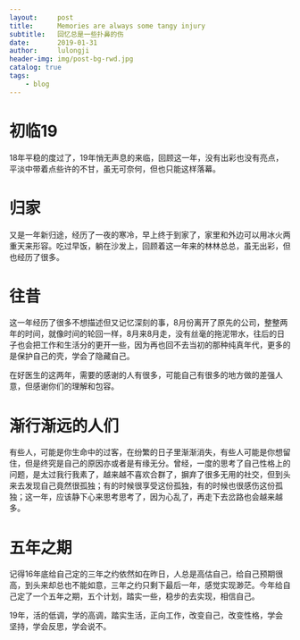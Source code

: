 ```yaml
---
layout:     post
title:      Memories are always some tangy injury
subtitle:   回忆总是一些扑鼻的伤
date:       2019-01-31
author:     lulongji
header-img: img/post-bg-rwd.jpg
catalog: true
tags:
    - blog
---
```



# 初临19

18年平稳的度过了，19年悄无声息的来临，回顾这一年，没有出彩也没有亮点，平淡中带着点些许的不甘，虽无可奈何，但也只能这样落幕。

# 归家

又是一年新归途，经历了一夜的寒冷，早上终于到家了，家里和外边可以用冰火两重天来形容。吃过早饭，躺在沙发上，回顾着这一年来的林林总总，虽无出彩，但也经历了很多。

# 往昔

这一年经历了很多不想描述但又记忆深刻的事，8月份离开了原先的公司，整整两年的时间，就像时间的轮回一样，8月来8月走，没有丝毫的拖泥带水，往后的日子也会把工作和生活分的更开一些，因为再也回不去当初的那种纯真年代，更多的是保护自己的壳，学会了隐藏自己。

在好医生的这两年，需要的感谢的人有很多，可能自己有很多的地方做的差强人意，但感谢你们的理解和包容。

# 渐行渐远的人们

有些人，可能是你生命中的过客，在纷繁的日子里渐渐消失，有些人可能是你想留住，但是终究是自己的原因亦或者是有缘无分。曾经，一度的思考了自己性格上的问题，是太过我行我素了，越来越不喜欢合群了，摒弃了很多无用的社交，但到头来去发现自己竟然很孤独；有的时候很享受这份孤独，有的时候也很感伤这份孤独；这一年，应该静下心来思考思考了，因为心乱了，再走下去岔路也会越来越多。

# 五年之期

记得16年底给自己定的三年之约依然如在昨日，人总是高估自己，给自己预期很高，到头来却总也不能如意，三年之约只剩下最后一年，感觉实现渺茫。今年给自己定了一个五年之期，五个计划，踏实一些，稳步的去实现，相信自己。

19年，活的低调，学的高调，踏实生活，正向工作，改变自己，改变性格，学会坚持，学会反思，学会说不。

